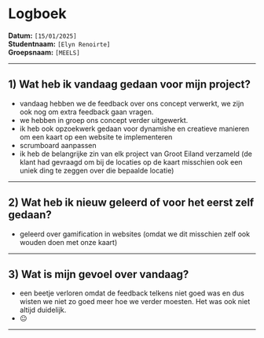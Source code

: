 # Logboek
**Datum:** `[15/01/2025]`  
**Studentnaam:** `[Elyn Renoirte]`  
**Groepsnaam:** `[MEELS]`

---

## 1) Wat heb ik vandaag gedaan voor mijn project?
- vandaag hebben we de feedback over ons concept verwerkt, we zijn ook nog om extra feedback gaan vragen.
- we hebben in groep ons concept verder uitgewerkt.
- ik heb ook opzoekwerk gedaan voor dynamishe en creatieve manieren om een kaart op een website te implementeren
- scrumboard aanpassen
- ik heb de belangrijke zin van elk project van Groot Eiland verzameld (de klant had gevraagd om bij de locaties op de kaart misschien ook een uniek ding te zeggen over die bepaalde locatie)

---

## 2) Wat heb ik nieuw geleerd of voor het eerst zelf gedaan?
- geleerd over gamification in websites (omdat we dit misschien zelf ook wouden doen met onze kaart)

---

## 3) Wat is mijn gevoel over vandaag?
- een beetje verloren omdat de feedback telkens niet goed was en dus wisten we niet zo goed meer hoe we verder moesten. Het was ook niet altijd duidelijk.
- 😐

---
